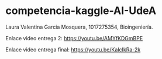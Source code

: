 # competencia-kaggle-AI-UdeA
Laura Valentina Garcia Mosquera, 1017275354, Bioingeniería.

Enlace video entrega 2: https://youtu.be/AMYfKDGmBPE 

Enlace video entrega final: https://youtu.be/KaIcIkRa-2k 
